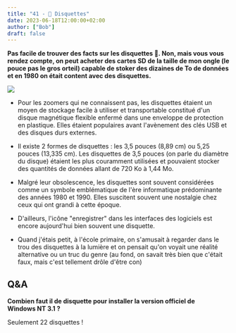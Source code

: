 ```yaml
---
title: "41 - 💾 Disquettes"
date: 2023-06-18T12:00:00+02:00
author: ["Bob"]
draft: false
---
```


**Pas facile de trouver des facts sur les disquettes 💾. Non, mais vous vous rendez compte, on peut acheter des cartes SD de la taille de mon ongle (le pouce pas le gros orteil) capable de stoker des dizaines de To de données et en 1980 on était content avec des disquettes.**

![](/img/41.jpg)

- Pour les zoomers qui ne connaissent pas, les disquettes étaient un moyen de stockage facile à utiliser et transportable constitué d'un disque magnétique flexible enfermé dans une enveloppe de protection en plastique. Elles étaient populaires avant l'avènement des clés USB et des disques durs externes.  

- Il existe 2 formes de disquettes : les 3,5 pouces (8,89 cm) ou 5,25 pouces (13,335 cm). Les disquettes de 3,5 pouces (on parle du diamètre du disque) étaient les plus couramment utilisées et pouvaient stocker des quantités de données allant de 720 Ko à 1,44 Mo.  

- Malgré leur obsolescence, les disquettes sont souvent considérées comme un symbole emblématique de l'ère informatique prédominante des années 1980 et 1990. Elles suscitent souvent une nostalgie chez ceux qui ont grandi à cette époque.

- D'ailleurs, l'icône "enregistrer" dans les interfaces des logiciels est encore aujourd'hui bien souvent une disquette.

- Quand j'étais petit, à l'école primaire, on s'amusait à regarder dans le trou des disquettes à la lumière et on pensait qu'on voyait une réalité alternative ou un truc du genre (au fond, on savait très bien que c'était faux, mais c'est tellement drôle d'être con)

## Q&A

**Combien faut il de disquette pour installer la version officiel de Windows NT 3.1 ?**

Seulement 22 disquettes !
